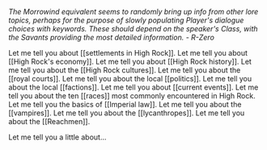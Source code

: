 *The Morrowind equivalent seems to randomly bring up info from other lore topics, perhaps for the purpose of slowly populating Player's dialogue choices with keywords. These should depend on the speaker's Class, with the Savants providing the most detailed information. - R-Zero*

Let me tell you about [[settlements in High Rock]].
Let me tell you about [[High Rock's economy]].
Let me tell you about [[High Rock history]].
Let me tell you about the [[High Rock cultures]].
Let me tell you about the [[royal courts]].
Let me tell you about the local [[politics]].
Let me tell you about the local [[factions]].
Let me tell you about [[current events]].
Let me tell you about the ten [[races]] most commonly encountered in High Rock.
Let me tell you the basics of [[Imperial law]].
Let me tell you about the [[vampires]].
Let me tell you about the [[lycanthropes]].
Let me tell you about the [[Reachmen]].



Let me tell you a little about...

